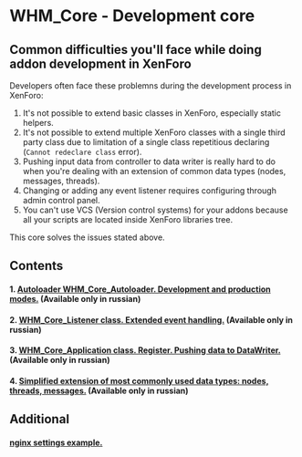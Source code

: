 WHM_Core - Development core
===========================

Common difficulties you'll face while doing addon development in XenForo
------------------------------------------------------------------------
Developers often face these problemns during the development process in XenForo:

 1. It's not possible to extend basic classes in XenForo, especially static helpers.
 2. It's not possible to extend multiple XenForo classes with a single third party class due to limitation of a single class repetitious declaring (`Cannot redeclare class` error).
 3. Pushing input data from controller to data writer is really hard to do when you're dealing with an extension of common data types (nodes, messages, threads).
 4. Changing or adding any event listener requires configuring through admin control panel.
 5. You can't use VCS (Version control systems) for your addons because all your scripts are located inside XenForo libraries tree.



This core solves the issues stated above.

Contents
--------
#### 1. [Autoloader WHM_Core_Autoloader. Development and production modes.](autoloader.md) (Available only in russian)
#### 2. [WHM_Core_Listener class. Extended event handling.](listeners.md) (Available only in russian)
#### 3. [WHM_Core_Application class. Register. Pushing data to DataWriter.](application.md) (Available only in russian)
#### 4. [Simplified extension of most commonly used data types: nodes, threads, messages.](nodethreadpost.md) (Available only in russian)

Additional
----------
#### [nginx settings example.](nginx.md)

